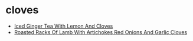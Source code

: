 # cloves

 * [Iced Ginger Tea With Lemon And Cloves](index/i/iced-ginger-tea-with-lemon-and-cloves-230544.json)
 * [Roasted Racks Of Lamb With Artichokes Red Onions And Garlic Cloves](index/r/roasted-racks-of-lamb-with-artichokes-red-onions-and-garlic-cloves-13627.json)
